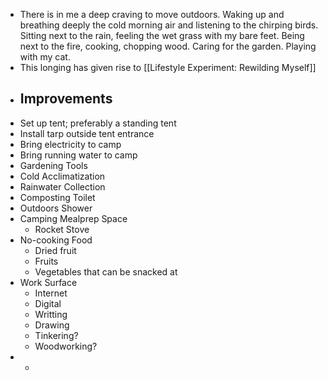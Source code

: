 - There is in me a deep craving to move outdoors. Waking up and breathing deeply the cold morning air and listening to the chirping birds. Sitting next to the rain, feeling the wet grass with my bare feet.  Being next to the fire, cooking, chopping wood. Caring for the garden. Playing with my cat.
- This longing has given rise to [[Lifestyle Experiment: Rewilding Myself]]
- ## Improvements
- Set up tent; preferably a standing tent
- Install tarp outside tent entrance
- Bring electricity to camp
- Bring running water to camp
- Gardening Tools
- Cold Acclimatization
- Rainwater Collection
- Composting Toilet
- Outdoors Shower
- Camping Mealprep Space
	- Rocket Stove
- No-cooking Food
	- Dried fruit
	- Fruits
	- Vegetables that can be snacked at
- Work Surface
	- Internet
	- Digital
	- Writting
	- Drawing
	- Tinkering?
	- Woodworking?
-
	-
